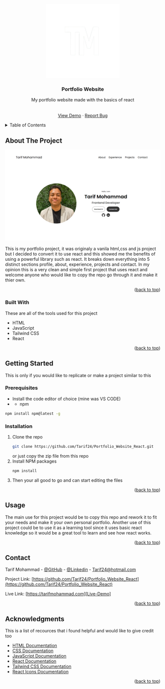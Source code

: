 <a id="readme-top"></a>

<!-- PROJECT LOGO -->
<br />
<div align="center">
  <a href="https://github.com/Tarif24/Portfolio_Website_React">
    <img src="src/assets/logo-inverted-1.png" alt="Logo" width="240" height="240">
  </a>

  <h3 align="center">Portfolio Website</h3>

  <p align="center">
    My portfolio website made with the basics of react
    <br />
    <br />
    <br />
    <a href="https://tarifmohammad.com">View Demo</a>
    &middot;
    <a href="https://github.com/Tarif24/Portfolio_Website_React/issues/new">Report Bug</a>
  </p>
</div>

<!-- TABLE OF CONTENTS -->
<details>
  <summary>Table of Contents</summary>
  <ol>
    <li>
      <a href="#about-the-project">About The Project</a>
      <ul>
        <li><a href="#built-with">Built With</a></li>
      </ul>
    </li>
    <li>
      <a href="#getting-started">Getting Started</a>
      <ul>
        <li><a href="#prerequisites">Prerequisites</a></li>
        <li><a href="#installation">Installation</a></li>
      </ul>
    </li>
    <li><a href="#usage">Usage</a></li>
    <li><a href="#contact">Contact</a></li>
    <li><a href="#acknowledgments">Acknowledgments</a></li>
  </ol>
</details>

<!-- ABOUT THE PROJECT -->

## About The Project

[![Product Screen Shot][product-screenshot]][Live-Demo]

This is my portfolio project, it was originaly a vanila html,css and js project but I decided to convert it to use react and this showed me the benefits of using a powerful library such as react. It breaks down everything into 5 distinct sections profile, about, experience, projects and contact. In my opinion this is a very clean and simple first project that uses react and welcome anyone who would like to copy the repo go through it and make it thier own.

<p align="right">(<a href="#readme-top">back to top</a>)</p>

### Built With

These are all of the tools used for this project

-   HTML
-   JavaScript
-   Tailwind CSS
-   React

<p align="right">(<a href="#readme-top">back to top</a>)</p>

<!-- GETTING STARTED -->

## Getting Started

This is only if you would like to replicate or make a project similar to this

### Prerequisites

-   Install the code editor of choice (mine was VS CODE)
-   -   npm

```sh
npm install npm@latest -g
```

### Installation

1. Clone the repo
    ```sh
    git clone https://github.com/Tarif24/Portfolio_Website_React.git
    ```
    or just copy the zip file from this repo
2. Install NPM packages
    ```sh
    npm install
    ```
3. Then your all good to go and can start editing the files

<p align="right">(<a href="#readme-top">back to top</a>)</p>

<!-- USAGE EXAMPLES -->

## Usage

The main use for this project would be to copy this repo and rework it to fit your needs and make it your own personal portfolio. Another use of this project could be to use it as a learning tool since it uses basic react knowledge so it would be a great tool to learn and see how react works.

<p align="right">(<a href="#readme-top">back to top</a>)</p>

<!-- CONTACT -->

## Contact

Tarif Mohammad - [@GitHub](https://github.com/Tarif24) - [@Linkedin](https://www.linkedin.com/in/tarif-mohammad/) - Tarif24@hotmail.com

Project Link: [https://github.com/Tarif24/Portfolio_Website_React](https://github.com/Tarif24/Portfolio_Website_React)

Live Link: [https://tarifmohammad.com][Live-Demo]

<p align="right">(<a href="#readme-top">back to top</a>)</p>

<!-- ACKNOWLEDGMENTS -->

## Acknowledgments

This is a list of recources that i found helpful and would like to give credit too

-   [HTML Documentation](https://developer.mozilla.org/en-US/docs/Web/HTML)
-   [CSS Documentation](https://developer.mozilla.org/en-US/docs/Web/CSS)
-   [JavaScript Documentation](https://developer.mozilla.org/en-US/docs/Web/JavaScript)
-   [React Documentation](https://react.dev/)
-   [Tailwind CSS Documentation](https://tailwindcss.com/)
-   [React Icons Documentation](https://react-icons.github.io/react-icons/)

<p align="right">(<a href="#readme-top">back to top</a>)</p>

<!-- MARKDOWN LINKS & IMAGES -->
<!-- https://www.markdownguide.org/basic-syntax/#reference-style-links -->

[product-screenshot]: src/assets/readme-image.png
[Live-Demo]: https://tarifmohammad.com
